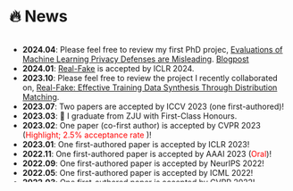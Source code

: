 # 🔥 News

<style>
  .scrollable {
    max-height: 260px; 
    overflow-y: scroll; 
  }
</style>

<div class="scrollable">
  <ul>
    <li><strong>2024.04</strong>: Please feel free to review my first PhD projec, <a href="https://arxiv.org/abs//2404.17399">Evaluations of Machine Learning Privacy Defenses are Misleading</a>.  <a href="https://spylab.ai/blog/misleading-privacy-evals/">  Blogpost </a>  </li>
    <li><strong>2024.01</strong>: <a href="https://arxiv.org/abs/2310.10402">Real-Fake</a> is accepted by ICLR 2024.</li>
    <li><strong>2023.10</strong>: Please feel free to review the project I recently collaborated on, <a href="https://arxiv.org/abs/2310.10402">Real-Fake: Effective Training Data Synthesis Through Distribution Matching</a>.</li>
    <li><strong>2023.07</strong>: Two papers are accepted by ICCV 2023 (one first-authored)!</li>
    <li><strong>2023.03</strong>: 🎉 I graduate from ZJU with First-Class Honours.</li>
    <li><strong>2023.02</strong>: One paper (co-first author) is accepted by CVPR 2023 (<font color="red">Highlight; 2.5% acceptance rate </font>)!</li>
    <li><strong>2023.01</strong>: One first-authored paper is accepted by ICLR 2023!</li>
    <li><strong>2022.11</strong>: One first-authored paper is accepted by AAAI 2023 (<font color="red">Oral</font>)!</li>
    <li><strong>2022.09</strong>: One first-authored paper is accepted by NeurIPS 2022!</li>
    <li><strong>2022.05</strong>: One first-authored paper is accepted by ICML 2022!</li>
    <li><strong>2022.03</strong>: One first-authored paper is accepted by CVPR 2022!</li>
  </ul>
</div>




  


